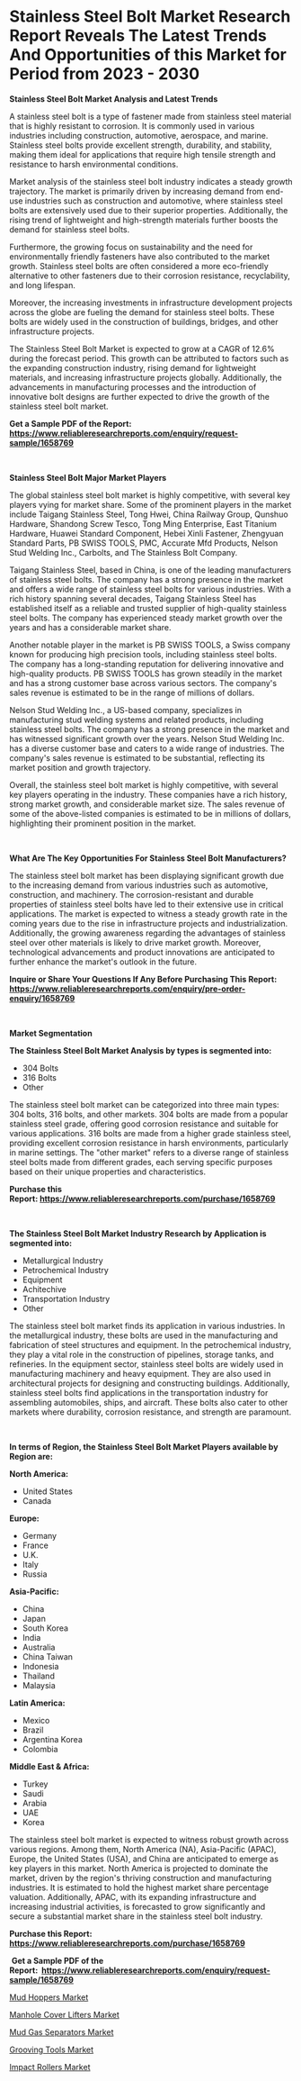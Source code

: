 <p><h1>Stainless Steel Bolt Market Research Report Reveals The Latest Trends And Opportunities of this Market for Period from 2023 - 2030</h1></p><p><strong>Stainless Steel Bolt Market Analysis and Latest Trends</strong></p>
<p><p>A stainless steel bolt is a type of fastener made from stainless steel material that is highly resistant to corrosion. It is commonly used in various industries including construction, automotive, aerospace, and marine. Stainless steel bolts provide excellent strength, durability, and stability, making them ideal for applications that require high tensile strength and resistance to harsh environmental conditions.</p><p>Market analysis of the stainless steel bolt industry indicates a steady growth trajectory. The market is primarily driven by increasing demand from end-use industries such as construction and automotive, where stainless steel bolts are extensively used due to their superior properties. Additionally, the rising trend of lightweight and high-strength materials further boosts the demand for stainless steel bolts.</p><p>Furthermore, the growing focus on sustainability and the need for environmentally friendly fasteners have also contributed to the market growth. Stainless steel bolts are often considered a more eco-friendly alternative to other fasteners due to their corrosion resistance, recyclability, and long lifespan.</p><p>Moreover, the increasing investments in infrastructure development projects across the globe are fueling the demand for stainless steel bolts. These bolts are widely used in the construction of buildings, bridges, and other infrastructure projects.</p><p>The Stainless Steel Bolt Market is expected to grow at a CAGR of 12.6% during the forecast period. This growth can be attributed to factors such as the expanding construction industry, rising demand for lightweight materials, and increasing infrastructure projects globally. Additionally, the advancements in manufacturing processes and the introduction of innovative bolt designs are further expected to drive the growth of the stainless steel bolt market.</p></p>
<p><strong>Get a Sample PDF of the Report:&nbsp; <a href="https://www.reliableresearchreports.com/enquiry/request-sample/1658769">https://www.reliableresearchreports.com/enquiry/request-sample/1658769</a></strong></p>
<p>&nbsp;</p>
<p><strong>Stainless Steel Bolt Major Market Players</strong></p>
<p><p>The global stainless steel bolt market is highly competitive, with several key players vying for market share. Some of the prominent players in the market include Taigang Stainless Steel, Tong Hwei, China Railway Group, Qunshuo Hardware, Shandong Screw Tesco, Tong Ming Enterprise, East Titanium Hardware, Huawei Standard Component, Hebei Xinli Fastener, Zhengyuan Standard Parts, PB SWISS TOOLS, PMC, Accurate Mfd Products, Nelson Stud Welding Inc., Carbolts, and The Stainless Bolt Company.</p><p>Taigang Stainless Steel, based in China, is one of the leading manufacturers of stainless steel bolts. The company has a strong presence in the market and offers a wide range of stainless steel bolts for various industries. With a rich history spanning several decades, Taigang Stainless Steel has established itself as a reliable and trusted supplier of high-quality stainless steel bolts. The company has experienced steady market growth over the years and has a considerable market share.</p><p>Another notable player in the market is PB SWISS TOOLS, a Swiss company known for producing high precision tools, including stainless steel bolts. The company has a long-standing reputation for delivering innovative and high-quality products. PB SWISS TOOLS has grown steadily in the market and has a strong customer base across various sectors. The company's sales revenue is estimated to be in the range of millions of dollars.</p><p>Nelson Stud Welding Inc., a US-based company, specializes in manufacturing stud welding systems and related products, including stainless steel bolts. The company has a strong presence in the market and has witnessed significant growth over the years. Nelson Stud Welding Inc. has a diverse customer base and caters to a wide range of industries. The company's sales revenue is estimated to be substantial, reflecting its market position and growth trajectory.</p><p>Overall, the stainless steel bolt market is highly competitive, with several key players operating in the industry. These companies have a rich history, strong market growth, and considerable market size. The sales revenue of some of the above-listed companies is estimated to be in millions of dollars, highlighting their prominent position in the market.</p></p>
<p>&nbsp;</p>
<p><strong>What Are The Key Opportunities For Stainless Steel Bolt Manufacturers?</strong></p>
<p><p>The stainless steel bolt market has been displaying significant growth due to the increasing demand from various industries such as automotive, construction, and machinery. The corrosion-resistant and durable properties of stainless steel bolts have led to their extensive use in critical applications. The market is expected to witness a steady growth rate in the coming years due to the rise in infrastructure projects and industrialization. Additionally, the growing awareness regarding the advantages of stainless steel over other materials is likely to drive market growth. Moreover, technological advancements and product innovations are anticipated to further enhance the market's outlook in the future.</p></p>
<p><strong>Inquire or Share Your Questions If Any Before Purchasing This Report: <a href="https://www.reliableresearchreports.com/enquiry/pre-order-enquiry/1658769">https://www.reliableresearchreports.com/enquiry/pre-order-enquiry/1658769</a></strong></p>
<p>&nbsp;</p>
<p><strong>Market Segmentation</strong></p>
<p><strong>The Stainless Steel Bolt Market Analysis by types is segmented into:</strong></p>
<p><ul><li>304 Bolts</li><li>316 Bolts</li><li>Other</li></ul></p>
<p><p>The stainless steel bolt market can be categorized into three main types: 304 bolts, 316 bolts, and other markets. 304 bolts are made from a popular stainless steel grade, offering good corrosion resistance and suitable for various applications. 316 bolts are made from a higher grade stainless steel, providing excellent corrosion resistance in harsh environments, particularly in marine settings. The "other market" refers to a diverse range of stainless steel bolts made from different grades, each serving specific purposes based on their unique properties and characteristics.</p></p>
<p><strong>Purchase this Report:&nbsp;<a href="https://www.reliableresearchreports.com/purchase/1658769">https://www.reliableresearchreports.com/purchase/1658769</a></strong></p>
<p>&nbsp;</p>
<p><strong>The Stainless Steel Bolt Market Industry Research by Application is segmented into:</strong></p>
<p><ul><li>Metallurgical Industry</li><li>Petrochemical Industry</li><li>Equipment</li><li>Achitechive</li><li>Transportation Industry</li><li>Other</li></ul></p>
<p><p>The stainless steel bolt market finds its application in various industries. In the metallurgical industry, these bolts are used in the manufacturing and fabrication of steel structures and equipment. In the petrochemical industry, they play a vital role in the construction of pipelines, storage tanks, and refineries. In the equipment sector, stainless steel bolts are widely used in manufacturing machinery and heavy equipment. They are also used in architectural projects for designing and constructing buildings. Additionally, stainless steel bolts find applications in the transportation industry for assembling automobiles, ships, and aircraft. These bolts also cater to other markets where durability, corrosion resistance, and strength are paramount.</p></p>
<p>&nbsp;</p>
<p><strong>In terms of Region, the Stainless Steel Bolt Market Players available by Region are:</strong></p>
<p>
    <p> <strong> North America: </strong>
        <ul>
            <li>United States</li>
            <li>Canada</li>
        </ul>
        </p> 
    <p> <strong> Europe: </strong>
        <ul>
            <li>Germany</li>
            <li>France</li>
            <li>U.K.</li>
            <li>Italy</li>
            <li>Russia</li>
        </ul>
        </p> 
    <p> <strong> Asia-Pacific: </strong>
        <ul>
            <li>China</li>
            <li>Japan</li>
            <li>South Korea</li>
            <li>India</li>
            <li>Australia</li>
            <li>China Taiwan</li>
            <li>Indonesia</li>
            <li>Thailand</li>
            <li>Malaysia</li>
        </ul>
        </p> 
    <p> <strong> Latin America: </strong>
        <ul>
            <li>Mexico</li>
            <li>Brazil</li>
            <li>Argentina Korea</li>
            <li>Colombia</li>
        </ul>
        </p> 
    <p> <strong> Middle East & Africa: </strong>
        <ul>
            <li>Turkey</li>
            <li>Saudi</li>
            <li>Arabia</li>
            <li>UAE</li>
            <li>Korea</li>
        </ul>
    </p>
    </p>
<p><p>The stainless steel bolt market is expected to witness robust growth across various regions. Among them, North America (NA), Asia-Pacific (APAC), Europe, the United States (USA), and China are anticipated to emerge as key players in this market. North America is projected to dominate the market, driven by the region's thriving construction and manufacturing industries. It is estimated to hold the highest market share percentage valuation. Additionally, APAC, with its expanding infrastructure and increasing industrial activities, is forecasted to grow significantly and secure a substantial market share in the stainless steel bolt industry.</p></p>
<p><strong>Purchase this Report: <a href="https://www.reliableresearchreports.com/purchase/1658769">https://www.reliableresearchreports.com/purchase/1658769</a></strong></p>
<p>&nbsp;<strong>Get a Sample PDF of the Report:&nbsp;&nbsp;<a href="https://www.reliableresearchreports.com/enquiry/request-sample/1658769">https://www.reliableresearchreports.com/enquiry/request-sample/1658769</a></strong></p>
<p><strong></strong></p>
<p><p><a href="https://medium.com/@scottford2001/mud-hoppers-market-outlook-industry-overview-and-forecast-2023-to-2030-f6decf9cac40">Mud Hoppers Market</a></p><p><a href="https://medium.com/@dennisoliver07/manhole-cover-lifters-market-size-and-market-trends-complete-industry-overview-2023-to-2030-5b6f3c0119a6">Manhole Cover Lifters Market</a></p><p><a href="https://medium.com/@jamesromero59/mud-gas-separators-market-size-market-outlook-and-market-forecast-2023-to-2030-306a0daf78ae">Mud Gas Separators Market</a></p><p><a href="https://medium.com/@brandonramos59/grooving-tools-market-trends-and-market-analysis-forecasted-for-period-2023-2030-7009588413cb">Grooving Tools Market</a></p><p><a href="https://medium.com/@christopherbennett19/impact-rollers-market-competitive-analysis-market-trends-and-forecast-to-2030-5691632faae8">Impact Rollers Market</a></p></p>